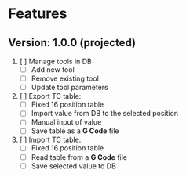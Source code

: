 # Features

## Version: 1.0.0 (projected)

1. [ ] Manage tools in DB
    - [ ] Add new tool
    - [ ] Remove existing tool
    - [ ] Update tool parameters
2. [ ] Export TC table:
    - [ ] Fixed 16 position table
    - [ ] Import value from DB to the selected position
    - [ ] Manual input of value
    - [ ] Save table as a **G Code** file
3. [ ] Import TC table:
    - [ ] Fixed 16 position table
    - [ ] Read table from a **G Code** file
    - [ ] Save selected value to DB
